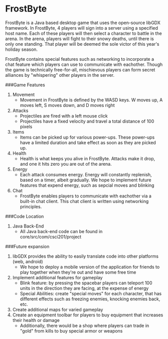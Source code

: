 FrostByte
============

FrostByte is a Java based desktop game that uses the open-source libGDX framework. In FrostByte, 4 players will sign into a server using a specified host name. Each of these players will then select a character to battle in the arena. In the arena, players will fight to their snowy deaths, until there is only one standing. That player will be deemed the sole victor of this year's holiday season. 

FrostByte contains special features such as networking to incorporate a chat feature which players can use to communicate with eachother. Though the game is technically free-for-all, mischievous players can form secret alliances by "whispering" other players in the server.

###Game Features
1. Movement
	* Movement in FrostByte is defined by the WASD keys. W moves up, A moves left, S moves down, and D moves right
2. Attacks
	* Projectiles are fired with a left mouse click
	* Projectiles have a fixed velocity and travel a total distance of 100 pixels
3. Items
	* Items can be picked up for various power-ups. These power-ups have a limited duration and take effect as soon as they are picked up.
4. Health
	* Health is what keeps you alive in FrostByte. Attacks make it drop, and one it hits zero you are out of the arena.
5. Energy
	* Each attack consumes energy. Energy will constantly replenish, based on a timer, albeit gradually. We hope to implement future features that expend energy, such as sepcial moves and blinking
6. Chat
	* FrostByte enables players to communicate with eachother via a built-in chat client. This chat client is written using networking principles.

###Code Location
1. Java Back-End
	* All Java back-end code can be found in core/src/com/csci201/project

###Future expansion
1. libGDX provides the ability to easily translate code into other platforms (web, android)
	* We hope to deploy a mobile version of the application for friends to play together when they're out and have some free time
2. Implement additional features for gameplay
	* Blink feature: by pressing the spacebar players can teleport 100 units in the direction they are facing, at the expense of energy
	* Special Abilities: create "special moves" for each character, that has different effects such as freezing enemies, knocking enemies back, etc.
3. Create additional maps for varied gameplay
4. Create an equipment toolbar for players to buy equipment that increases their health or damage
	* Additionally, there would be a shop where players can trade in "gold" from kills to buy special armor or weapons
